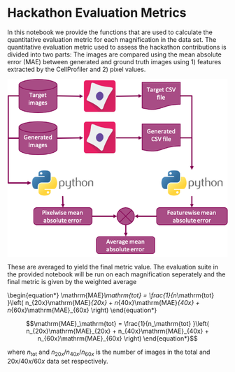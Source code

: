 # Hackathon Evaluation Metrics

In this notebook we provide the functions that are used to calculate the quantitative evaluation metric for each magnification in the data set. The quantitative evaluation metric used to assess the hackathon contributions is divided into two parts: The images are compared using the mean absolute error (MAE) between generated and ground truth images using 1) features extracted by the CellProfiler and 2) pixel values.  

<img src="evaluation_pipe_line.PNG" align="center" >

These are averaged to yield the final metric value. The evaluation suite in the provided notebook will be run on each magnification seperately and the final metric is given by the weighted average

\begin{equation*}
\mathrm{MAE}_\mathrm{tot} = \frac{1}{n_\mathrm{tot} }\left( n_{20x}\mathrm{MAE}_{20x} +  n_{40x}\mathrm{MAE}_{40x} +  n_{60x}\mathrm{MAE}_{60x} \right)
\end{equation*}

```math
\mathrm{MAE}_\mathrm{tot} = \frac{1}{n_\mathrm{tot} }\left( n_{20x}\mathrm{MAE}_{20x} +  n_{40x}\mathrm{MAE}_{40x} +  n_{60x}\mathrm{MAE}_{60x} \right)
\end{equation*}
```

where $n_\mathrm{tot}$ and $n_{20x}/n_{40x}/n_{60x}$ is the number of images in the total and $20x/40x/60x$ data set respectively. 


